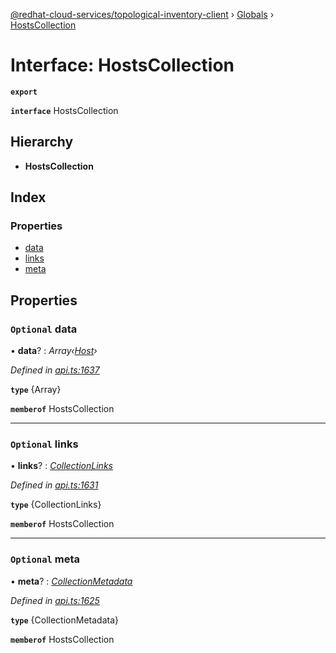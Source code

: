 [@redhat-cloud-services/topological-inventory-client](../README.md) › [Globals](../globals.md) › [HostsCollection](hostscollection.md)

# Interface: HostsCollection

**`export`** 

**`interface`** HostsCollection

## Hierarchy

* **HostsCollection**

## Index

### Properties

* [data](hostscollection.md#optional-data)
* [links](hostscollection.md#optional-links)
* [meta](hostscollection.md#optional-meta)

## Properties

### `Optional` data

• **data**? : *Array‹[Host](host.md)›*

*Defined in [api.ts:1637](https://github.com/RedHatInsights/javascript-clients/blob/master/packages/topological-inventory/api.ts#L1637)*

**`type`** {Array<Host>}

**`memberof`** HostsCollection

___

### `Optional` links

• **links**? : *[CollectionLinks](collectionlinks.md)*

*Defined in [api.ts:1631](https://github.com/RedHatInsights/javascript-clients/blob/master/packages/topological-inventory/api.ts#L1631)*

**`type`** {CollectionLinks}

**`memberof`** HostsCollection

___

### `Optional` meta

• **meta**? : *[CollectionMetadata](collectionmetadata.md)*

*Defined in [api.ts:1625](https://github.com/RedHatInsights/javascript-clients/blob/master/packages/topological-inventory/api.ts#L1625)*

**`type`** {CollectionMetadata}

**`memberof`** HostsCollection
